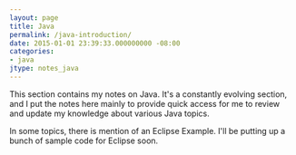 ```yaml
---
layout: page
title: Java
permalink: /java-introduction/
date: 2015-01-01 23:39:33.000000000 -08:00
categories:
- java
jtype: notes_java
---
```


This section contains my notes on Java. It's a constantly evolving section, and I put the notes here mainly to provide quick access for me to review and update my knowledge about various Java topics.

In some topics, there is mention of an Eclipse Example. I'll be putting up a bunch of sample code for Eclipse soon.
